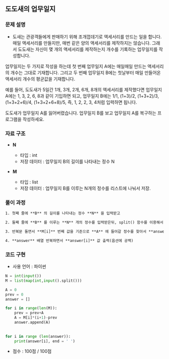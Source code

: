 ## 도도새의 업무일지

### 문제 설명

- 도새는 관광객들에게 판매하기 위해 조개껍데기로 액세서리를 만드는 일을 합니다. 매일 액세서리를 만들지만, 매번 같은 양의 액세서리를 제작하지는 않습니다. 그래서 도도새는 자신이 몇 개의 액세서리를 제작하는지 개수를 기록하는 업무일지를 작성합니다.

업무일지는 두 가지로 작성을 하는데 첫 번째 업무일지 A에는 매일매일 만드는 액세서리의 개수는 그대로 기재합니다. 그리고 두 번째 업무일지 B에는 첫날부터 매일 만들어온 액세서리 개수의 평균값을 기재합니다.

예를 들어, 도도새가 5일간 1개, 3개, 2개, 6개, 8개의 액세서리를 제작했다면 업무일지 A에는 1, 3, 2, 6, 8과 같이 기입하면 되고, 업무일지 B에는 1/1, (1+3)/2, (1+3+2)/3, (1+3+2+6)/4, (1+3+2+6+8)/5, 즉, 1, 2, 2, 3, 4처럼 입력하면 됩니다.

도도새가 업무일지 A를 잃어버렸습니다. 업무일지 B를 보고 업무일지 A를 복구하는 프로그램을 작성하세요.

### 자료 구조

- **N**
    - 타입 : int
    - 저장 데이터 : 업무일지 B의 길이를 나타내는 정수 N

- **M**
    - 타입 : list
    - 저장 데이터 :  업무일지 B를 이루는 N개의 정수를 리스트에 나눠서 저장.

### 풀이 과정

```txt
1. 첫째 줄에 **B** 의 길이를 나타내는 정수 **N** 을 입력받고

2. 둘째 줄에 **B** 를 이루는 **N** 개의 정수를 입력받은뒤, split() 함수를 이용해서 공백을 기준으로 list **M** 에 저장함

3. 반복문 돌면서 **M[i]** 번째 값을 기준으로 **A** 에 들어갈 정수를 찾아서 **answer** list 에 append() 해줌

4. **answer** 배열 반복하면서 **answer[i]** 값 출력(옵션에 공백)
```

### 코드 구현
- 사용 언어 : 파이썬

```python
N = int(input())
M = list(map(int,input().split()))

A = 0
prev = 0
answer = []

for i in range(len(M)):
    prev = prev+A
    A = M[i]*(i+1)-prev
    answer.append(A)
    
    
for i in range (len(answer)):
    print(answer[i], end = ' ')
```

- 점수 : 100점 / 100점
